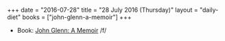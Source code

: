 +++
date = "2016-07-28"
title = "28 July 2016 (Thursday)"
layout = "daily-diet"
books = ["john-glenn-a-memoir"]
+++

<ul>
<li class="entry books">Book: <a href="/books/john-glenn-a-memoir">John Glenn: A Memoir</a> /f/</li>
</ul>